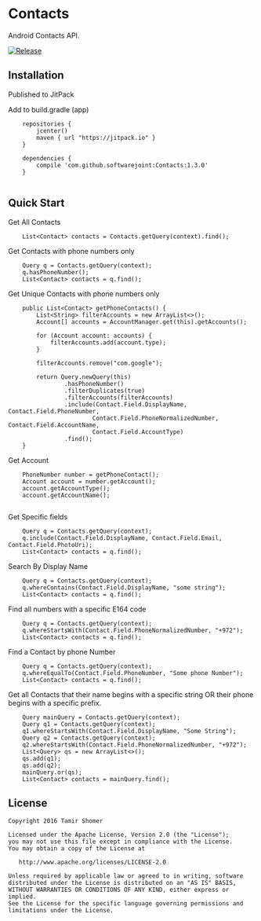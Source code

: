 # Contacts

Android Contacts API.

[![Release](https://jitpack.io/v/softwarejoint/Contacts.svg)](https://jitpack.io/#softwarejoint/Contacts)

## Installation

Published to JitPack

Add to build.gradle (app)
```
    repositories {
        jcenter()
        maven { url "https://jitpack.io" }
    }

    dependencies {
        compile 'com.github.softwarejoint:Contacts:1.3.0'
    }
    
```

## Quick Start

Get All Contacts 

```
    List<Contact> contacts = Contacts.getQuery(context).find();
```

Get Contacts with phone numbers only

```
    Query q = Contacts.getQuery(context);
    q.hasPhoneNumber();
    List<Contact> contacts = q.find();
```

Get Unique Contacts with phone numbers only

```
    public List<Contact> getPhoneContacts() {
        List<String> filterAccounts = new ArrayList<>();
        Account[] accounts = AccountManager.get(this).getAccounts();
        
        for (Account account: accounts) {
            filterAccounts.add(account.type);
        }
        
        filterAccounts.remove("com.google");
        
        return Query.newQuery(this)
                .hasPhoneNumber()
                .filterDuplicates(true)
                .filterAccounts(filterAccounts)
                .include(Contact.Field.DisplayName, Contact.Field.PhoneNumber,
                        Contact.Field.PhoneNormalizedNumber, Contact.Field.AccountName,
                        Contact.Field.AccountType)
                .find();
    }
```

Get Account
```
    PhoneNumber number = getPhoneContact();
    Account account = number.getAccount();
    account.getAccountType();
    account.getAccountName();
    
```

Get Specific fields

```
    Query q = Contacts.getQuery(context);
    q.include(Contact.Field.DisplayName, Contact.Field.Email, Contact.Field.PhotoUri);
    List<Contact> contacts = q.find();
```

Search By Display Name

```
    Query q = Contacts.getQuery(context);
    q.whereContains(Contact.Field.DisplayName, "some string");
    List<Contact> contacts = q.find();
```

Find all numbers with a specific E164 code

```
    Query q = Contacts.getQuery(context);
    q.whereStartsWith(Contact.Field.PhoneNormalizedNumber, "+972");
    List<Contact> contacts = q.find();
```

Find a Contact by phone Number

```
    Query q = Contacts.getQuery(context);
    q.whereEqualTo(Contact.Field.PhoneNumber, "Some phone Number");
    List<Contact> contacts = q.find();
```

Get all Contacts that their name begins with a specific string OR their phone begins with a specific prefix.

```
    Query mainQuery = Contacts.getQuery(context);
    Query q1 = Contacts.getQuery(context);
    q1.whereStartsWith(Contact.Field.DisplayName, "Some String");
    Query q2 = Contacts.getQuery(context);
    q2.whereStartsWith(Contact.Field.PhoneNormalizedNumber, "+972");
    List<Query> qs = new ArrayList<>();
    qs.add(q1);
    qs.add(q2);
    mainQuery.or(qs);
    List<Contact> contacts = mainQuery.find();

```

## License

    Copyright 2016 Tamir Shomer

    Licensed under the Apache License, Version 2.0 (the "License");
    you may not use this file except in compliance with the License.
    You may obtain a copy of the License at

       http://www.apache.org/licenses/LICENSE-2.0

    Unless required by applicable law or agreed to in writing, software
    distributed under the License is distributed on an "AS IS" BASIS,
    WITHOUT WARRANTIES OR CONDITIONS OF ANY KIND, either express or implied.
    See the License for the specific language governing permissions and
    limitations under the License.
